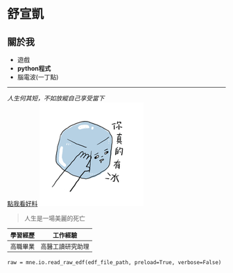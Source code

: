 # 舒宣凱
## 關於我
- 遊戲
- **python程式**
- 腦電波(一丁點)
-----------------------
*人生何其短，不如放縱自己享受當下*  
[點我看好料](https://www.youtube.com/watch?v=dQw4w9WgXcQ)
![圖片](main.png)
>人生是一場美麗的死亡

| 學習經歷 | 工作經驗 |
| ------- | ------- |
|高職畢業|高醫工讀研究助理|  

```raw = mne.io.read_raw_edf(edf_file_path, preload=True, verbose=False)```
